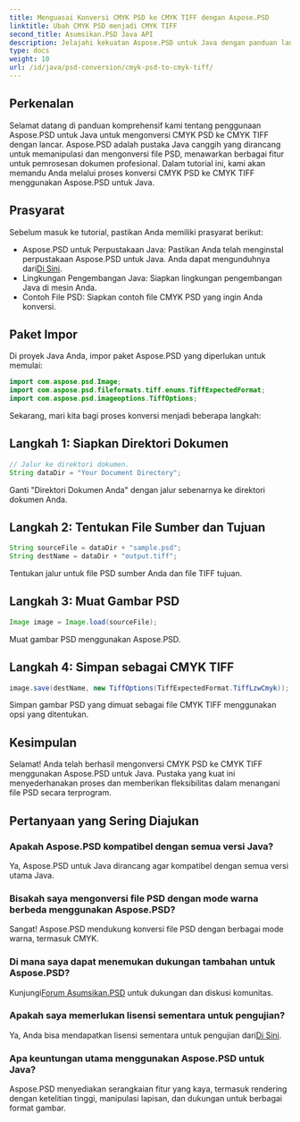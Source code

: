 ```yaml
---
title: Menguasai Konversi CMYK PSD ke CMYK TIFF dengan Aspose.PSD
linktitle: Ubah CMYK PSD menjadi CMYK TIFF
second_title: Asumsikan.PSD Java API
description: Jelajahi kekuatan Aspose.PSD untuk Java dengan panduan langkah demi langkah kami dalam mengonversi CMYK PSD ke CMYK TIFF. Tingkatkan kemampuan pemrosesan dokumen Anda dengan mudah!
type: docs
weight: 10
url: /id/java/psd-conversion/cmyk-psd-to-cmyk-tiff/
---
```

## Perkenalan
Selamat datang di panduan komprehensif kami tentang penggunaan Aspose.PSD untuk Java untuk mengonversi CMYK PSD ke CMYK TIFF dengan lancar. Aspose.PSD adalah pustaka Java canggih yang dirancang untuk memanipulasi dan mengonversi file PSD, menawarkan berbagai fitur untuk pemrosesan dokumen profesional. Dalam tutorial ini, kami akan memandu Anda melalui proses konversi CMYK PSD ke CMYK TIFF menggunakan Aspose.PSD untuk Java.
## Prasyarat
Sebelum masuk ke tutorial, pastikan Anda memiliki prasyarat berikut:
- Aspose.PSD untuk Perpustakaan Java: Pastikan Anda telah menginstal perpustakaan Aspose.PSD untuk Java. Anda dapat mengunduhnya dari[Di Sini](https://releases.aspose.com/psd/java/).
- Lingkungan Pengembangan Java: Siapkan lingkungan pengembangan Java di mesin Anda.
- Contoh File PSD: Siapkan contoh file CMYK PSD yang ingin Anda konversi.
## Paket Impor
Di proyek Java Anda, impor paket Aspose.PSD yang diperlukan untuk memulai:
```java
import com.aspose.psd.Image;
import com.aspose.psd.fileformats.tiff.enums.TiffExpectedFormat;
import com.aspose.psd.imageoptions.TiffOptions;
```
Sekarang, mari kita bagi proses konversi menjadi beberapa langkah:
## Langkah 1: Siapkan Direktori Dokumen
```java
// Jalur ke direktori dokumen.
String dataDir = "Your Document Directory";
```
Ganti "Direktori Dokumen Anda" dengan jalur sebenarnya ke direktori dokumen Anda.
## Langkah 2: Tentukan File Sumber dan Tujuan
```java
String sourceFile = dataDir + "sample.psd";
String destName = dataDir + "output.tiff";
```
Tentukan jalur untuk file PSD sumber Anda dan file TIFF tujuan.
## Langkah 3: Muat Gambar PSD
```java
Image image = Image.load(sourceFile);
```
Muat gambar PSD menggunakan Aspose.PSD.
## Langkah 4: Simpan sebagai CMYK TIFF
```java
image.save(destName, new TiffOptions(TiffExpectedFormat.TiffLzwCmyk));
```
Simpan gambar PSD yang dimuat sebagai file CMYK TIFF menggunakan opsi yang ditentukan.
## Kesimpulan
Selamat! Anda telah berhasil mengonversi CMYK PSD ke CMYK TIFF menggunakan Aspose.PSD untuk Java. Pustaka yang kuat ini menyederhanakan proses dan memberikan fleksibilitas dalam menangani file PSD secara terprogram.
## Pertanyaan yang Sering Diajukan
### Apakah Aspose.PSD kompatibel dengan semua versi Java?
Ya, Aspose.PSD untuk Java dirancang agar kompatibel dengan semua versi utama Java.
### Bisakah saya mengonversi file PSD dengan mode warna berbeda menggunakan Aspose.PSD?
Sangat! Aspose.PSD mendukung konversi file PSD dengan berbagai mode warna, termasuk CMYK.
### Di mana saya dapat menemukan dukungan tambahan untuk Aspose.PSD?
 Kunjungi[Forum Asumsikan.PSD](https://forum.aspose.com/c/psd/34) untuk dukungan dan diskusi komunitas.
### Apakah saya memerlukan lisensi sementara untuk pengujian?
 Ya, Anda bisa mendapatkan lisensi sementara untuk pengujian dari[Di Sini](https://purchase.aspose.com/temporary-license/).
### Apa keuntungan utama menggunakan Aspose.PSD untuk Java?
Aspose.PSD menyediakan serangkaian fitur yang kaya, termasuk rendering dengan ketelitian tinggi, manipulasi lapisan, dan dukungan untuk berbagai format gambar.